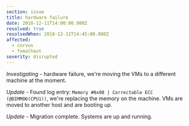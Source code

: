 ```yaml
---
section: issue
title: hardware failure
date: 2018-12-11T14:00:00.000Z
resolved: true
resolvedWhen: 2018-12-11T14:45:00.000Z
affected:
  - corvus
  - fomalhaut
severity: disrupted
---
```

_Investigating_ - hardware failure, we're moving the VMs to a different machine at the moment.

_Update_ - Found log entry: `Memory #0x08 | Correctable ECC (@DIMMO6(CPU1))`, we're replacing the memory on the machine. VMs are moved to another host and are booting up.

_Update_ - Migration complete. Systems are up and running.
